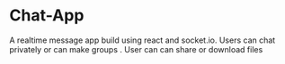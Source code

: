 # Chat-App
A realtime message app build using react and socket.io. Users can chat privately or can make groups . User can can share or download files
